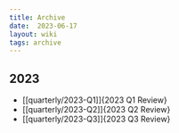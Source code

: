 ```yaml
---
title: Archive
date:  2023-06-17
layout: wiki
tags: archive
---
```


## 2023 

* [[quarterly/2023-Q1]]{2023 Q1 Review}
* [[quarterly/2023-Q2]]{2023 Q2 Review}
* [[quarterly/2023-Q3]]{2023 Q3 Review}
